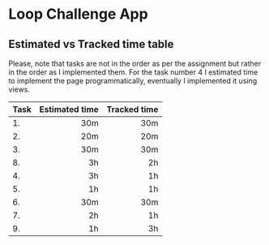 # Loop Challenge App

## Estimated vs Tracked time table

Please, note that tasks are not in the order as per the assignment but rather in the order as I implemented them. For the task number 4 I estimated time to implement the page programmatically, eventually I implemented it using views.

| Task | Estimated time | Tracked time |
|:-----|---------------:|-------------:|
| 1.   |            30m |          30m |
| 2.   |            20m |          20m |
| 3.   |            30m |          30m |
| 8.   |             3h |           2h |
| 4.   |             3h |           1h |
| 5.   |             1h |           1h |
| 6.   |            30m |          30m |
| 7.   |             2h |           1h |
| 9.   |             1h |           3h |



